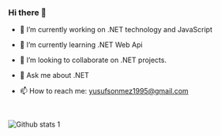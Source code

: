 ### Hi there 👋

- 🔭 I’m currently working on .NET technology and JavaScript

- 🌱 I’m currently learning .NET Web Api

- 👯 I’m looking to collaborate on .NET projects.

- 💬 Ask me about .NET

- 📫 How to reach me: yusufsonmez1995@gmail.com

<br>


![Github stats 1](https://github-readme-stats.vercel.app/api?username=yusufsonmez&show_icons=true&theme=gradient) 

